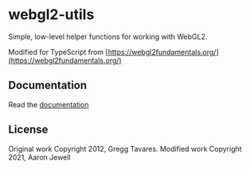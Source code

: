 # webgl2-utils
Simple, low-level helper functions for working with WebGL2.

Modified for TypeScript from [https://webgl2fundamentals.org/](https://webgl2fundamentals.org/)

## Documentation

Read the [documentation](/docs)

## License

Original work Copyright 2012, Gregg Tavares.
Modified work Copyright 2021, Aaron Jewell